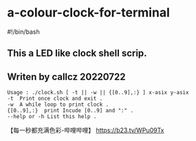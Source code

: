 # a-colour-clock-for-terminal
#!/bin/bash
##
## This a LED like clock shell scrip.
## Writen by callcz 20220722
	Usage : ./clock.sh [ -t || -w || {[0..9],:} ] x-asix y-asix
	-t	Print once clock and exit .
	-w	A while loop to print clock .
	{[0..9],:}	print Incude [0..9] and ":" .
	--help or -h List this help .
	

【每一秒都充满色彩-哔哩哔哩】 https://b23.tv/WPu09Tx
